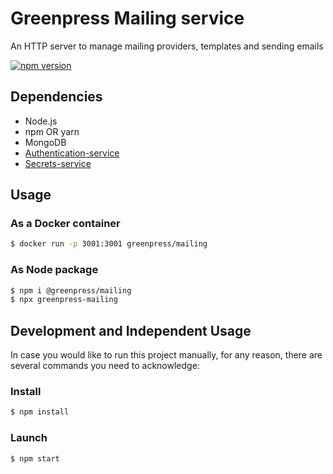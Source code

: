 # Greenpress Mailing service

An HTTP server to manage mailing providers, templates and sending emails

[![npm version](https://badge.fury.io/js/%40greenpress%2Fmailing.svg)](https://badge.fury.io/js/%40greenpress%2Fmailing)

## Dependencies
- Node.js
- npm OR yarn
- MongoDB
- [Authentication-service](https://github.com/greenpress/authentication-service)
- [Secrets-service](https://github.com/greenpress/secrets-service)

## Usage
### As a Docker container
```sh
$ docker run -p 3001:3001 greenpress/mailing
```
### As Node package
```sh
$ npm i @greenpress/mailing
$ npx greenpress-mailing
```

## Development and Independent Usage
In case you would like to run this project manually, for any reason, there are several commands you need to acknowledge:

### Install
```sh
$ npm install
```

### Launch
```sh
$ npm start
```

